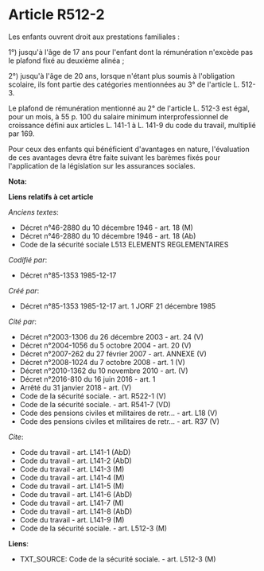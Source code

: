 # Article R512-2

Les enfants ouvrent droit aux prestations familiales      : 

1°) jusqu'à l'âge de 17 ans pour l'enfant dont la rémunération n'excède pas le plafond fixé au deuxième alinéa ; 

2°) jusqu'à l'âge de 20 ans, lorsque n'étant plus soumis à l'obligation scolaire, ils font partie des catégories mentionnées
au 3° de l'article L. 512-3. 

Le plafond de rémunération mentionné au 2° de l'article L. 512-3 est égal, pour un mois, à 55 p. 100 du salaire minimum
interprofessionnel de croissance défini aux articles L. 141-1 à L. 141-9 du code du travail, multiplié par 169. 

Pour ceux des enfants qui bénéficient d'avantages en nature, l'évaluation de ces avantages devra être faite suivant les
barèmes fixés pour l'application de la législation sur les assurances sociales.

**Nota:**



**Liens relatifs à cet article**

_Anciens textes_:

  - Décret n°46-2880 du 10 décembre 1946 - art. 18 (M)
  - Décret n°46-2880 du 10 décembre 1946 - art. 18 (Ab)
  - Code de la sécurité sociale L513 ELEMENTS REGLEMENTAIRES

_Codifié par_:

  - Décret n°85-1353 1985-12-17

_Créé par_:

  - Décret n°85-1353 1985-12-17 art. 1 JORF 21 décembre 1985

_Cité par_:

  - Décret n°2003-1306 du 26 décembre 2003 - art. 24 (V)
  - Décret n°2004-1056 du 5 octobre 2004 - art. 20 (V)
  - Décret n°2007-262 du 27 février 2007 - art. ANNEXE (V)
  - Décret n°2008-1024 du 7 octobre 2008 - art. 1 (V)
  - Décret n°2010-1362 du 10 novembre 2010 - art. (V)
  - Décret n°2016-810 du 16 juin 2016 - art. 1
  - Arrêté du 31 janvier 2018 - art. (V)
  - Code de la sécurité sociale. - art. R522-1 (V)
  - Code de la sécurité sociale. - art. R541-7 (VD)
  - Code des pensions civiles et militaires de retr... - art. L18 (V)
  - Code des pensions civiles et militaires de retr... - art. R37 (V)

_Cite_:

  - Code du travail - art. L141-1 (AbD)
  - Code du travail - art. L141-2 (AbD)
  - Code du travail - art. L141-3 (M)
  - Code du travail - art. L141-4 (M)
  - Code du travail - art. L141-5 (M)
  - Code du travail - art. L141-6 (AbD)
  - Code du travail - art. L141-7 (M)
  - Code du travail - art. L141-8 (AbD)
  - Code du travail - art. L141-9 (M)
  - Code de la sécurité sociale. - art. L512-3 (M)

**Liens**:

  - TXT_SOURCE: Code de la sécurité sociale. - art. L512-3 (M)
